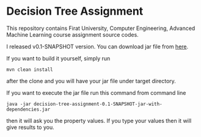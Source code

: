 # Decision Tree Assignment
This repository contains Firat University, Computer Engineering, Advanced Machine Learning course assignment source codes.

I released v0.1-SNAPSHOT version. You can download jar file from [here](https://github.com/molgun/decision-tree-assignment/releases/tag/v0.1).

If you want to build it yourself, simply run 
```
mvn clean install
```
after the clone and you will have your jar file under target directory.

If you want to execute the jar file run this command from command line
```
java -jar decision-tree-assignment-0.1-SNAPSHOT-jar-with-dependencies.jar
```
then it will ask you the property values. If you type your values then it will give results to you.
